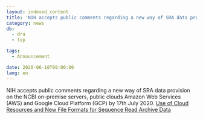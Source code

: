 ```yaml
---
layout: indexed_content
title: 'NIH accepts public comments regarding a new way of SRA data provision by 17th July'
category: news
db:
  - dra
  - top

tags:
  - Announcement

date: 2020-06-10T09:00:00
lang: en
---
```


<p>NIH accepts public comments regarding a new way of SRA data provision on the NCBI on-premise servers, public clouds Amazon Web Services (AWS) and Google Cloud Platform (GCP) by 17th July 2020.
    <a href="https://datascience.nih.gov/sra-rfi-submission">Use of Cloud Resources and New File Formats for Sequence Read Archive Data</a>
</p>
